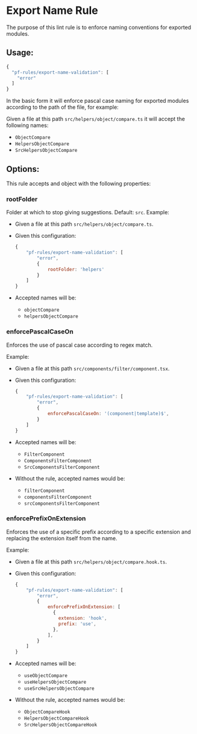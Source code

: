 # Export Name Rule

The purpose of this lint rule is to enforce naming conventions for exported modules.

## Usage:

```js
{
  "pf-rules/export-name-validation": [
    "error"
  ]
}
```

In the basic form it will enforce pascal case naming for exported modules according to the path of the file, for example:

Given a file at this path `src/helpers/object/compare.ts` it will accept the following names:

- `ObjectCompare`
- `HelpersObjectCompare`
- `SrcHelpersObjectCompare`

## Options:

This rule accepts and object with the following properties:

### rootFolder

Folder at which to stop giving suggestions.
Default: `src`.
Example:

- Given a file at this path `src/helpers/object/compare.ts`.
- Given this configuration:

  ```js
  {
      "pf-rules/export-name-validation": [
          "error",
          {
              rootFolder: 'helpers'
          }
      ]
  }
  ```

- Accepted names will be:
  - `objectCompare`
  - `helpersObjectCompare`

### enforcePascalCaseOn

Enforces the use of pascal case according to regex match.

Example:

- Given a file at this path `src/components/filter/component.tsx`.
- Given this configuration:
  ```js
  {
      "pf-rules/export-name-validation": [
          "error",
          {
              enforcePascalCaseOn: '(component|template)$',
          }
      ]
  }
  ```
- Accepted names will be:

  - `FilterComponent`
  - `ComponentsFilterComponent`
  - `SrcComponentsFilterComponent`

- Without the rule, accepted names would be:
  - `filterComponent`
  - `componentsFilterComponent`
  - `srcComponentsFilterComponent`

### enforcePrefixOnExtension

Enforces the use of a specific prefix according to a specific extension and replacing the extension itself from the name.

Example:

- Given a file at this path `src/helpers/object/compare.hook.ts`.
- Given this configuration:
  ```js
  {
      "pf-rules/export-name-validation": [
          "error",
          {
              enforcePrefixOnExtension: [
                {
                  extension: 'hook',
                  prefix: 'use',
                },
              ],
          }
      ]
  }
  ```
- Accepted names will be:

  - `useObjectCompare`
  - `useHelpersObjectCompare`
  - `useSrcHelpersObjectCompare`

- Without the rule, accepted names would be:
  - `ObjectCompareHook`
  - `HelpersObjectCompareHook`
  - `SrcHelpersObjectCompareHook`
